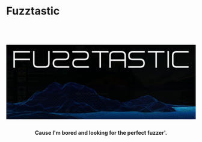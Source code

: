 # Fuzztastic

<h1 align="center">
  <br>
  <img src="banner.png" width="800">
  <br>
</h1>

<h4 align="center">Cause I'm bored and looking for the perfect fuzzer'.</h4>
